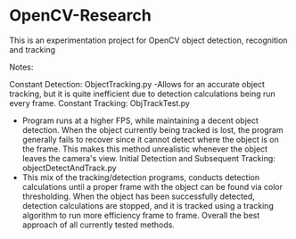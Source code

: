 # OpenCV-Research
This is an experimentation project for OpenCV object detection, recognition and tracking 

Notes:

Constant Detection: ObjectTracking.py
  -Allows for an accurate object tracking, but it is quite inefficient due to detection calculations being run every frame.
Constant Tracking: ObjTrackTest.py
  - Program runs at a higher FPS, while maintaining a decent object detection. When the object currently being tracked is lost, the program generally fails to recover since it cannot detect where the object is on the frame. This makes this method unrealistic whenever the object leaves the camera's view.
Initial Detection and Subsequent Tracking: objectDetectAndTrack.py
  - This mix of the tracking/detection programs, conducts detection calculations until a proper frame with the object can be found via color thresholding. When the object has been successfully detected, detection calculations are stopped, and it is tracked using a tracking algorithm to run more efficiency frame to frame. Overall the best approach of all currently tested methods. 
